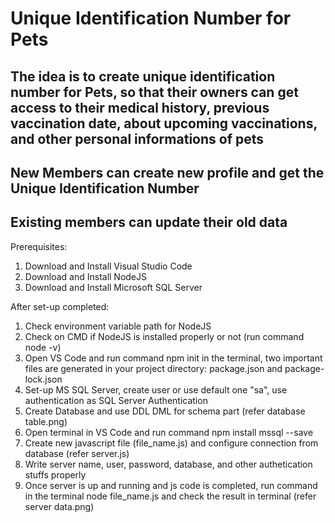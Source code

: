 # Unique Identification Number for Pets

## The idea is to create unique identification number for Pets, so that their owners can get access to their medical history, previous vaccination date, about upcoming vaccinations, and other personal informations of pets

## New Members can create new profile and get the Unique Identification Number

## Existing members can update their old data


Prerequisites:
1. Download and Install Visual Studio Code
2. Download and Install NodeJS
3. Download and Install Microsoft SQL Server

After set-up completed:
1. Check environment variable path for NodeJS
2. Check on CMD if NodeJS is installed properly or not (run command node -v)
3. Open VS Code and run command npm init in the terminal, two important files are generated in your project directory: package.json and package-lock.json
4. Set-up MS SQL Server, create user or use default one "sa", use authentication as SQL Server Authentication
5. Create Database and use DDL DML for schema part (refer database table.png)
6. Open terminal in VS Code and run command npm install mssql --save
7. Create new javascript file (file_name.js) and configure connection from database (refer server.js)
8. Write server name, user, password, database, and other authetication stuffs properly
9. Once server is up and running and js code is completed, run command in the terminal node file_name.js and check the result in terminal (refer server data.png)   






